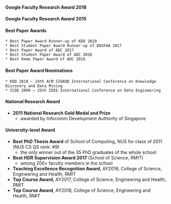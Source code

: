 #### Google Faculty Research Award 2018

#### Google Faculty Research Award 2015

#### Best Paper Awards
	* Best Paper Award Runner-up of KDD 2019
	* Best Student Paper Award Runner-up of DASFAA 2017
	* Best Paper Award of ADC 2017
	* Best Student Paper Award of ADC 2016
	* Best Demo Paper Award of ADC 2016

#### Best Paper Award Nominations
	* KDD 2018 – 24th ACM SIGKDD International Conference on Knowledge Discovery and Data Mining
	* ICDE 2009 – 25th IEEE International Conference on Data Engineering

#### National Research Award
* **2011 National Research Gold Medal and Prize**
	- awarded by Infocomm Development Authority of Singapore

#### University-level Award
* **Best PhD Thesis Award** of School of Computing, NUS for class of 2011 (NUS CS QS rank: #9)
	- the only winner out of the 35 PhD graduates of the whole school
* **Best HDR Supervision Award 2017** (School of Science, RMIT)
	-  among 200+ faculty members in the school
* **Teaching Excellence Recognition Award**, AY2016, College of Science, Engineering and Health, RMIT
* **Top Course Award**, AY2017, College of Science, Engineering and Health, RMIT
* **Top Course Award**, AY2018, College of Science, Engineering and Health, RMIT
